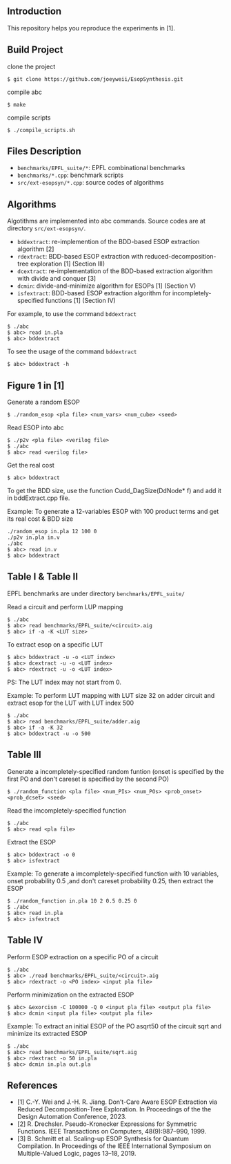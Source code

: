 ## Introduction
This repository helps you reproduce the experiments in [1].

## Build Project
clone the project
```
$ git clone https://github.com/joeyweii/EsopSynthesis.git
```
compile abc
```
$ make
```
compile scripts
```
$ ./compile_scripts.sh
```

## Files Description
- ```benchmarks/EPFL_suite/*```: EPFL combinational benchmarks
- ```benchmarks/*.cpp```: benchmark scripts
- ```src/ext-esopsyn/*.cpp```: source codes of algorithms

## Algorithms
Algotithms are implemented into abc commands.
Source codes are at directory ```src/ext-esopsyn/```.
- ```bddextract```: re-implemention of the BDD-based ESOP extraction algorithm [2]
- ```rdextract```: BDD-based ESOP extraction with reduced-decomposition-tree exploration [1] (Section III)
- ```dcextract```: re-implementation of the BDD-based extraction algorithm with divide and conquer [3]
- ```dcmin```: divide-and-minimize algorithm for ESOPs [1] (Section V)
- ```isfextract```: BDD-based ESOP extraction algorithm for incompletely-specified functions [1] (Section IV) 


For example, to use the command ```bddextract```
```
$ ./abc
$ abc> read in.pla
$ abc> bddextract
```
To see the usage of the command ```bddextract```
```
$ abc> bddextract -h
```

## Figure 1 in [1]
Generate a random ESOP
``` 
$ ./random_esop <pla file> <num_vars> <num_cube> <seed>
```
Read ESOP into abc
```
$ ./p2v <pla file> <verilog file>
$ ./abc
$ abc> read <verilog file>
```
Get the real cost
```
$ abc> bddextract
```
To get the BDD size, use the function Cudd_DagSize(DdNode* f) and add it in 
bddExtract.cpp file.

Example:
To generate a 12-variables ESOP with 100 product terms and get its real cost & BDD size
```
./random_esop in.pla 12 100 0
./p2v in.pla in.v
./abc
$ abc> read in.v
$ abc> bddextract
```

## Table I & Table II
EPFL benchmarks are under directory ```benchmarks/EPFL_suite/```

Read a circuit and perform LUP mapping
```
$ ./abc
$ abc> read benchmarks/EPFL_suite/<circuit>.aig
$ abc> if -a -K <LUT size>
```

To extract esop on a specific LUT
``` 
$ abc> bddextract -u -o <LUT index>
$ abc> dcextract -u -o <LUT index>
$ abc> rdextract -u -o <LUT index>
```
PS: The LUT index may not start from 0.

Example:
To perform LUT mapping with LUT size 32 on adder circuit and extract esop for the LUT with LUT index 500 
```
$ ./abc
$ abc> read benchmarks/EPFL_suite/adder.aig
$ abc> if -a -K 32
$ abc> bddextract -u -o 500
```

## Table III
Generate a incompletely-specified random funtion (onset is specified by the first PO and don't careset is specified by the second PO)
```
$ ./random_function <pla file> <num_PIs> <num_POs> <prob_onset> <prob_dcset> <seed>
```
Read the imcompletely-specified function
```
$ ./abc
$ abc> read <pla file>
```
Extract the ESOP
```
$ abc> bddextract -o 0
$ abc> isfextract
```

Example:
To generate a imcompletely-specified function with 10 variables, onset probability 0.5 ,and don't careset probability 0.25, then extract the ESOP
```
$ ./random_function in.pla 10 2 0.5 0.25 0
$ ./abc
$ abc> read in.pla
$ abc> isfextract
```

## Table IV
Perform ESOP extraction on a specific PO of a circuit
```
$ ./abc
$ abc> ./read benchmarks/EPFL_suite/<circuit>.aig
$ abc> rdextract -o <PO index> <input pla file>
```

Perform minimization on the extracted ESOP
```
$ abc> &exorcism -C 100000 -Q 0 <input pla file> <output pla file>
$ abc> dcmin <input pla file> <output pla file>
```

Example:
To extract an initial ESOP of the PO asqrt50 of the circuit sqrt and minimize its extracted ESOP
```
$ ./abc
$ abc> read benchmarks/EPFL_suite/sqrt.aig
$ abc> rdextract -o 50 in.pla
$ abc> dcmin in.pla out.pla
```

## References
- [1] C.-Y. Wei and J.-H. R. Jiang. Don’t-Care Aware ESOP Extraction via Reduced Decomposition-Tree Exploration. In Proceedings of the the Design Automation Conference, 2023.
- [2] R. Drechsler. Pseudo-Kronecker Expressions for Symmetric Functions. IEEE Transactions on Computers, 48(9):987–990, 1999.
- [3] B. Schmitt et al. Scaling-up ESOP Synthesis for Quantum Compilation. In Proceedings of the IEEE International Symposium on Multiple-Valued Logic, pages 13–18, 2019.
